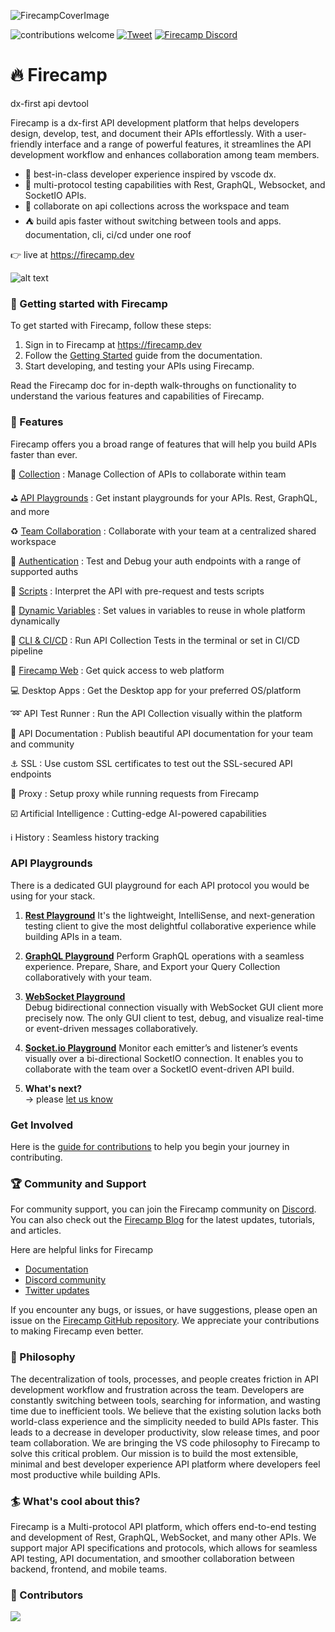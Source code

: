 

![FirecampCoverImage](.github/github-cover.png)

![contributions welcome](https://img.shields.io/badge/contributions-welcome-brightgreen?logo=github)
[![Tweet](https://img.shields.io/twitter/url?url=https%3A%2F%2Ffirecamp.io%2F)](https://twitter.com/intent/tweet?text=Firecamp%20-%20Open%20Source%20Postman%20alternative%20-%20Get%20instant%20API%20playgrounds%20to%20test%20Rest,%20GraphQL,%20WebSocket%20and%20SocketIO%20APIs%20.&url=https://firecamp.dev&hashtags=firecamp&via=firecamp_dev)
[![Firecamp Discord](https://badgen.net/discord/members/8hRaqhK)](https://discord.gg/8hRaqhK)

# 🔥 Firecamp
dx-first api devtool

Firecamp is a dx-first API development platform that helps developers design, develop, test, and document their APIs effortlessly. With a user-friendly interface and a range of powerful features, it streamlines the API development workflow and enhances collaboration among team members.

- 🌈  best-in-class developer experience inspired by vscode dx. <br/>
- 📡 multi-protocol testing capabilities with Rest, GraphQL, Websocket, and SocketIO APIs. <br/>
- 👐 collaborate on api collections across the workspace and team <br/>
- ⛺ build apis faster without switching between tools and apps. documentation, cli, ci/cd under one roof <br/>
  

👉 live at https://firecamp.dev

![alt text](https://user-images.githubusercontent.com/5078921/262089548-1ef25fd3-bf97-4bd0-b440-7c1f4ef3eb22.png)



### 🚀 Getting started with Firecamp
To get started with Firecamp, follow these steps:

1. Sign in to Firecamp at https://firecamp.dev
2. Follow the [Getting Started](https://firecamp.io/docs) guide from the documentation.
3. Start developing, and testing your APIs using Firecamp.

Read the Firecamp doc for in-depth walk-throughs on functionality to understand the various features and capabilities of Firecamp. 


### 🔬 Features

Firecamp offers you a broad range of features that will help you build APIs faster than ever.

📂 [Collection](https://firecamp.io/docs/platform/collection) : 
Manage Collection of APIs to collaborate within team <br/>

⛳ [API Playgrounds](https://firecamp.io/docs/rest/introduction) : 
Get instant playgrounds for your APIs. Rest, GraphQL, and more <br/>

♻️ [Team Collaboration](https://firecamp.io/docs/collaboration/getting-started) : 
Collaborate with your team at a centralized shared workspace <br/>

🔐 [Authentication](https://firecamp.io/docs/platform/authentication) : 
Test and Debug your auth endpoints with a range of supported auths <br/>

📠 [Scripts](https://firecamp.io/docs/platform/scripts) : 
Interpret the API with pre-request and tests scripts <br/>

🔩 [Dynamic Variables](https://firecamp.io/docs/platform/environment) : 
Set values in variables to reuse in whole platform dynamically <br/>

🔁 [CLI & CI/CD](https://firecamp.io/docs/cli/getting-started) : 
Run API Collection Tests in the terminal or set in CI/CD pipeline <br/>

📡 [Firecamp Web](https://firecamp.dev) : 
Get quick access to web platform <br/>

💻  Desktop Apps : Get the Desktop app for your preferred OS/platform <br/>

➿  API Test Runner :  Run the API Collection visually within the platform </br>

📄  API Documentation :  Publish beautiful API documentation for your team and community </br>

⚓ SSL : Use custom SSL certificates to test out the SSL-secured API endpoints </br>

📝  Proxy : Setup proxy while running requests from Firecamp </br>

☑️ Artificial Intelligence : Cutting-edge AI-powered capabilities </br>

ℹ️ History : Seamless history tracking


### API Playgrounds
There is a dedicated GUI playground for each API protocol you would be using for your stack.

1. [**Rest Playground**](https://firecamp.io/docs/rest/introduction) 
  It's the lightweight, IntelliSense, and next-generation testing client to give the most delightful collaborative experience while building APIs in a team. 

2. [**GraphQL Playground**](https://firecamp.io/docs/graphql/introduction) 
  Perform GraphQL operations with a seamless experience. Prepare, Share, and Export your Query Collection collaboratively with your team.

3. [**WebSocket Playground**](https://firecamp.io/docs/websocket/introduction)  
  Debug bidirectional connection visually with WebSocket GUI client more precisely now. The only GUI client to test, debug, and visualize real-time or event-driven messages collaboratively. 
 
4. [**Socket.io Playground**](https://firecamp.io/docs/socket-io/introduction) 
  Monitor each emitter’s and listener’s events visually over a bi-directional SocketIO connection. It enables you to collaborate with the team over a SocketIO event-driven API build.
 
5. **What's next?**  <br/> → please [let us know](https://github.com/firecamp-dev/Firecamp/issues/new?assignees=&labels=&projects=&template=general_report.md&title=) 

### Get Involved 

Here is the [guide for contributions](https://github.com/firecamp-dev/firecamp/blob/main/CONTRIBUTING.md) to help you begin your journey in contributing.

### 🏆 Community and Support

For community support, you can join the Firecamp community on [Discord](https://discord.gg/8hRaqhK). You can also check out the [Firecamp Blog](https://firecamp.io/blog) for the latest updates, tutorials, and articles.

Here are helpful links for Firecamp
- [Documentation](https://firecamp.io/docs)
- [Discord community](https://discord.gg/8hRaqhK)
- [Twitter updates](https://twitter.com/FirecampDev)

If you encounter any bugs, or issues, or have suggestions, please open an issue on the [Firecamp GitHub repository](https://github.com/firecamp-dev/Firecamp). We appreciate your contributions to making Firecamp even better.

### 💭 Philosophy
The decentralization of tools, processes, and people creates friction in API development workflow and frustration across the team. Developers are constantly switching between tools, searching for information, and wasting time due to inefficient tools.
We believe that the existing solution lacks both world-class experience and the simplicity needed to build APIs faster. This leads to a decrease in developer productivity, slow release times, and poor team collaboration.
We are bringing the VS code philosophy to Firecamp to solve this critical problem. Our mission is to build the most extensible, minimal and best developer experience API platform where developers feel most productive while building APIs.

### 🏄  What's cool about this?

Firecamp is a Multi-protocol API platform, which offers end-to-end testing and development of Rest, GraphQL, WebSocket, and many other APIs.
We support major API specifications and protocols, which allows for seamless API testing, API documentation, and smoother collaboration between backend, frontend, and mobile teams.


### 💎 Contributors

<a href="https://github.com/firecamp-dev/firecamp/graphs/contributors">
  <img src="https://contrib.rocks/image?repo=firecamp-dev/firecamp" />
</a>
